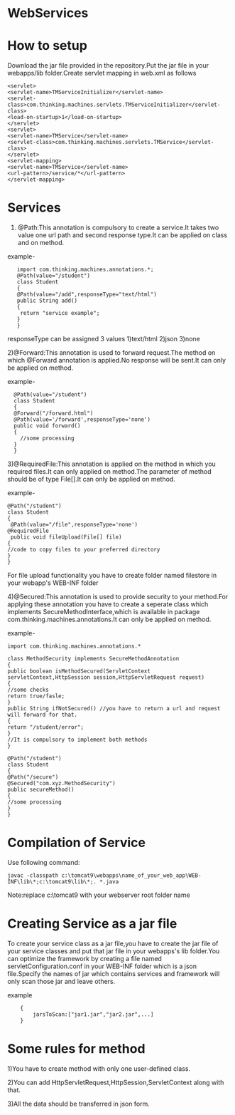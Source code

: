 # WebServices

# How to setup
Download the jar file provided in the repository.Put the jar file in your webapps/lib folder.Create servlet mapping in web.xml as follows

    <servlet>
    <servlet-name>TMServiceInitializer</servlet-name>
    <servlet-class>com.thinking.machines.servlets.TMServiceInitializer</servlet-class>
    <load-on-startup>1</load-on-startup>
    </servlet>
    <servlet>
    <servlet-name>TMService</servlet-name>
    <servlet-class>com.thinking.machines.servlets.TMService</servlet-class>
    </servlet>
    <servlet-mapping>
    <servlet-name>TMService</servlet-name>
    <url-pattern>/service/*</url-pattern>
    </servlet-mapping>
 
 # Services
 
 1) @Path:This annotation is compulsory to create a service.It takes two value one url path and second response type.It can be applied      on class and on method.
    
   example-
      
       import com.thinking.machines.annotations.*;
       @Path(value="/student")
       class Student
       {
       @Path(value="/add",responseType="text/html")
       public String add()
       {
        return "service example";
       }
       }
  
  responseType can be assigned 3 values 1)text/html 2)json 3)none
  
  2)@Forward:This annotation is used to forward request.The method on which @Forward annotation is applied.No response will be sent.It      can only be applied on method.
 
   example-
      
      @Path(value="/student")
      class Student
      {
      @Forward("/forward.html")
      @Path(value='/forward',responseType='none')
      public void forward()
      {
        //some processing
      }
      }
  
  3)@RequiredFile:This annotation is applied on the method in which you required files.It can only applied on method.The parameter of       method should be of type File[].It can only be applied on method.

example-

    @Path("/student")
    class Student
    {
     @Path(value="/file",responseType='none')
    @RequiredFile
     public void fileUpload(File[] file)
    {
    //code to copy files to your preferred directory
    }
    }
    
  For file upload functionality you have to create folder named filestore in your  webapp's WEB-INF folder

  4)@Secured:This annotation is used to provide security to your method.For applying these annotation you have to create a seperate        class which implements SecureMethodInterface,which is available in package com.thinking.machines.annotations.It can only be applied      on method.
   
   example-
   
    import com.thinking.machines.annotations.*
    
    class MethodSecurity implements SecureMethodAnnotation
    {
    public boolean isMethodSecured(ServletContext servletContext,HttpSession session,HttpServletRequest request)
    {
    //some checks
    return true/fasle;
    } 
    public String ifNotSecured() //you have to return a url and request will forward for that.
    {
    return "/student/error";
    }
    //It is compulsory to implement both methods
    }

    @Path("/student")
    class Student
    {
    @Path("/secure")
    @Secured("com.xyz.MethodSecurity")
    public secureMethod()
    {
    //some processing
    }
    }
# Compilation of Service
Use following command:
		                    
    javac -classpath c:\tomcat9\webapps\name_of_your_web_app\WEB-INF\lib\*;c:\tomcat9\lib\*;. *.java
		
Note:replace c:\tomcat9 with your webserver root folder name

# Creating Service as a jar file

To create your service class as a jar file,you have to create the jar file of your service classes and put that jar file in your webapps's lib folder.You can optimize the framework by creating a file named servletConfiguration.conf in your WEB-INF folder which is a json file.Specify the names of jar which contains services and framework will only scan those jar and leave others.

example

		{
			jarsToScan:["jar1.jar","jar2.jar",...]
		}

# Some rules for method

1)You have to create method with only one user-defined class.

2)You can add HttpServletRequest,HttpSession,ServletContext along with that.

3)All the data should be transferred in json form.

